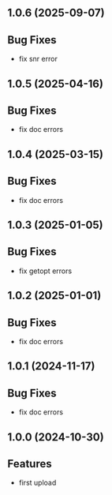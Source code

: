 ## 1.0.6 (2025-09-07)

## Bug Fixes

- fix snr error

## 1.0.5 (2025-04-16)

## Bug Fixes

- fix doc errors

## 1.0.4 (2025-03-15)

## Bug Fixes

  - fix doc errors

## 1.0.3 (2025-01-05)

## Bug Fixes

  - fix getopt errors

## 1.0.2 (2025-01-01)

## Bug Fixes

  - fix doc errors

## 1.0.1 (2024-11-17)

## Bug Fixes

  - fix doc errors

## 1.0.0 (2024-10-30)

## Features

- first upload